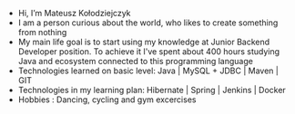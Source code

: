 - Hi, I’m Mateusz Kołodziejczyk
- I am a person curious about the world, who likes to create something from nothing
- My main life goal is to start using my knowledge at Junior Backend Developer position. To achieve it I've spent about 400 hours studying Java and ecosystem connected to this programming language
- Technologies learned on basic level: Java | MySQL + JDBC | Maven | GIT
- Technologies in my learning plan: Hibernate | Spring | Jenkins | Docker
- Hobbies : Dancing, cycling and gym excercises
